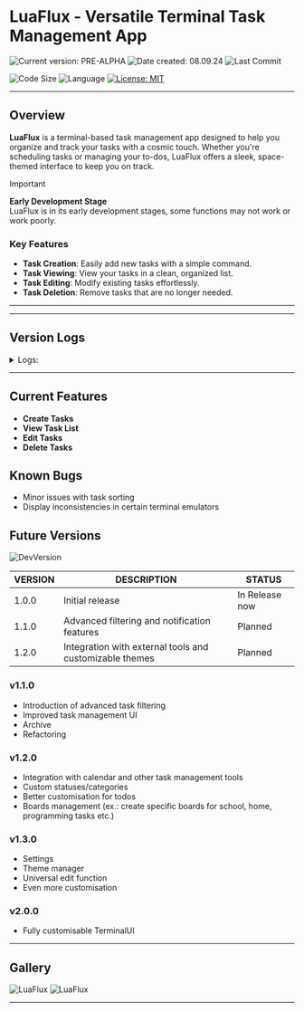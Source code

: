 # LuaFlux - Versatile Terminal Task Management App

![Current version: PRE-ALPHA](https://img.shields.io/github/v/release/MaxPopsuy/LuaFlux?style=for-the-badge&labelColor=222&color=purple)
![Date created: 08.09.24](https://img.shields.io/badge/date%20created-08.09.24-purple?style=for-the-badge&labelColor=222)
![Last Commit](https://img.shields.io/github/last-commit/MaxPopsuy/LuaFlux/master?style=for-the-badge&labelColor=222&color=purple)

![Code Size](https://img.shields.io/github/languages/code-size/MaxPopsuy/LuaFlux?style=for-the-badge&labelColor=222&color=purple)
![Language](https://img.shields.io/github/languages/top/MaxPopsuy/LuaFlux?style=for-the-badge&labelColor=222&color=purple)
[![License: MIT](https://img.shields.io/badge/License-MIT-purple.svg?style=for-the-badge&labelColor=222)](https://github.com/MaxPopsuy/LuaFlux/blob/master/LICENSE.md)

---

## Overview

**LuaFlux** is a terminal-based task management app designed to help you organize and track your tasks with a cosmic touch. Whether you're scheduling tasks or managing your to-dos, LuaFlux offers a sleek, space-themed interface to keep you on track.

> [!IMPORTANT]
> **Early Development Stage**  
> LuaFlux is in its early development stages, some functions may not work or work poorly.

### Key Features

- **Task Creation**: Easily add new tasks with a simple command.
- **Task Viewing**: View your tasks in a clean, organized list.
- **Task Editing**: Modify existing tasks effortlessly.
- **Task Deletion**: Remove tasks that are no longer needed.

---

<!-- ## Releases Overview

### Latest Release: [v1.0.0](https://github.com/MaxPopsuy/LuaFlux/releases/tag/v1.0.0)

- **Date Released**: 08.09.24
- **Changes**:
  - Initial release
  - Basic task management features
  - Clean, space-themed interface
-->
---

## Version Logs

<details>
  <summary>Logs:</summary>
   
| VERSION | DESCRIPTION | STATUS |
| ------- | ----------- | ------ |
| 1.0.0   | Initial release with basic task management features | Inwork |
</details>

---

## Current Features

- **Create Tasks**
- **View Task List**
- **Edit Tasks**
- **Delete Tasks**

## Known Bugs

- Minor issues with task sorting
- Display inconsistencies in certain terminal emulators

## Future Versions

![DevVersion](https://img.shields.io/badge/dev%20version-1.0.0-purple?style=for-the-badge&labelColor=222)

| VERSION | DESCRIPTION | STATUS |
| ------- | ----------- | ------ |
| 1.0.0   | Initial release | In Release now |
| 1.1.0   | Advanced filtering and notification features | Planned |
| 1.2.0   | Integration with external tools and customizable themes | Planned |

### v1.1.0

- Introduction of advanced task filtering
- Improved task management UI
- Archive
- Refactoring

### v1.2.0

- Integration with calendar and other task management tools
- Custom statuses/categories
- Better customisation for todos
- Boards management (ex.: create specific boards for school, home, programming tasks etc.)

### v1.3.0

- Settings
- Theme manager
- Universal edit function
- Even more customisation 

### v2.0.0

- Fully customisable TerminalUI


---

## Gallery

![LuaFlux](https://github.com/MaxPopsuy/LuaFlux/blob/master/images/luaflux.png)
![LuaFlux](https://github.com/MaxPopsuy/LuaFlux/blob/master/images/luaflux2.png)

---
